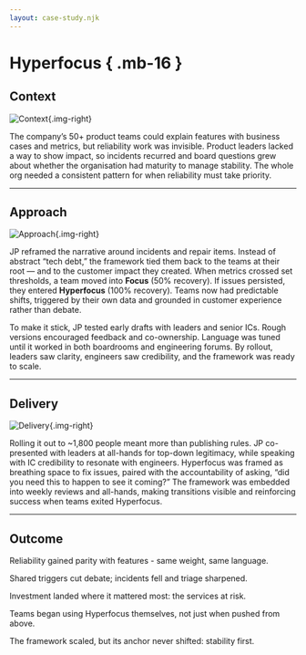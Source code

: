 ```yaml
---
layout: case-study.njk
---
```


# Hyperfocus { .mb-16 }

## Context

![Context](https://picsum.photos/seed/context/600/400/){.img-right}

The company’s  50+ product teams could explain features with business cases and metrics, but reliability work was invisible. Product leaders lacked a way to show impact, so incidents recurred and board questions grew about whether the organisation had maturity to manage stability. The whole org needed a consistent pattern for when reliability must take priority.

---

## Approach

![Approach](https://picsum.photos/seed/approach/600/400/){.img-right}

JP reframed the narrative around incidents and repair items. Instead of abstract “tech debt,” the framework tied them back to the teams at their root — and to the customer impact they created. When metrics crossed set thresholds, a team moved into **Focus** (50% recovery). If issues persisted, they entered **Hyperfocus** (100% recovery). Teams now had predictable shifts, triggered by their own data and grounded in customer experience rather than debate.

To make it stick, JP tested early drafts with leaders and senior ICs. Rough versions encouraged feedback and co-ownership. Language was tuned until it worked in both boardrooms and engineering forums. By rollout, leaders saw clarity, engineers saw credibility, and the framework was ready to scale.

---

## Delivery

![Delivery](https://picsum.photos/seed/delivery/600/400/){.img-right}

Rolling it out to ~1,800 people meant more than publishing rules. JP co-presented with leaders at all-hands for top-down legitimacy, while speaking with IC credibility to resonate with engineers. Hyperfocus was framed as breathing space to fix issues, paired with the accountability of asking, “did you need this to happen to see it coming?” The framework was embedded into weekly reviews and all-hands, making transitions visible and reinforcing success when teams exited Hyperfocus.

---

## Outcome

Reliability gained parity with features - same weight, same language.

Shared triggers cut debate; incidents fell and triage sharpened.

Investment landed where it mattered most: the services at risk.

Teams began using Hyperfocus themselves, not just when pushed from above.

The framework scaled, but its anchor never shifted: stability first.
